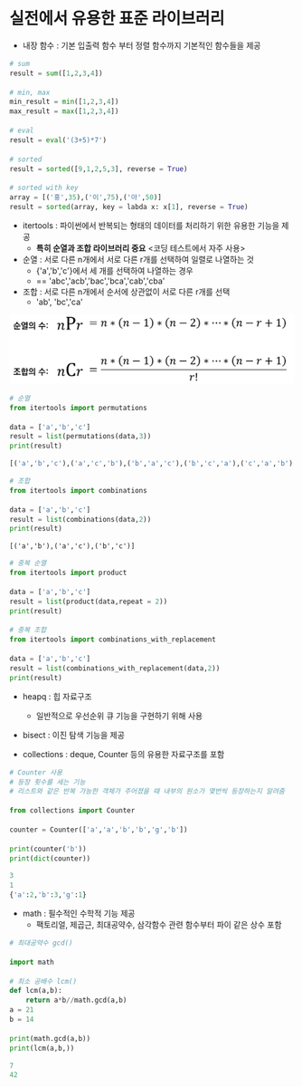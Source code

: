 # 실전에서 유용한 표준 라이브러리

- 내장 함수 : 기본 입출력 함수 부터 정렬 함수까지 기본적인 함수들을 제공

```python
# sum
result = sum([1,2,3,4])

# min, max
min_result = min([1,2,3,4])
max_result = max([1,2,3,4])

# eval
result = eval('(3+5)*7')

# sorted
result = sorted([9,1,2,5,3], reverse = True)

# sorted with key
array = [('홍',35),('이',75),('아',50)]
result = sorted(array, key = labda x: x[1], reverse = True)
```



- itertools : 파이썬에서 반복되는 형태의 데이터를 처리하기 위한 유용한 기능을 제공
  - **특히 순열과 조합 라이브러리 중요** <코딩 테스트에서 자주 사용>
- 순열 : 서로 다른 n개에서 서로 다른 r개를 선택하여 일렬로 나열하는 것
  - {'a','b','c'}에서 세 개를 선택하여 나열하는 경우
  - == 'abc','acb','bac','bca','cab','cba'
- 조합 : 서로 다른 n개에서 순서에 상관없이 서로 다른 r개를 선택
  - 'ab', 'bc','ca'



![image-20210619094721681](md-images/image-20210619094721681.png)

```python
# 순열
from itertools import permutations

data = ['a','b','c']
result = list(permutations(data,3))
print(result)
```

```python
[('a','b','c'),('a','c','b'),('b','a','c'),('b','c','a'),('c','a','b'),('c','b','a')]
```

```python
# 조합
from itertools import combinations

data = ['a','b','c']
result = list(combinations(data,2))
print(result)
```

```pyton
[('a','b'),('a','c'),('b','c')]
```



```python
# 중복 순열
from itertools import product

data = ['a','b','c']
result = list(product(data,repeat = 2))
print(result)

# 중복 조합
from itertools import combinations_with_replacement

data = ['a','b','c']
result = list(combinations_with_replacement(data,2))
print(result)
```



- heapq : 힙 자료구조
  - 일반적으로 우선순위 큐 기능을 구현하기 위해 사용
- bisect :  이진 탐색 기능을 제공



- collections : deque, Counter 등의 유용한 자료구조를 포함

```python
# Counter 사용
# 등장 횟수를 세는 기능
# 리스트와 같은 반복 가능한 객체가 주어졌을 때 내부의 원소가 몇번씩 등장하는지 알려줌

from collections import Counter

counter = Counter(['a','a','b','b','g','b'])

print(counter('b'))
print(dict(counter))
```

```python
3
1
{'a':2,'b':3,'g':1}
```



- math : 필수적인 수학적 기능 제공
  - 팩토리얼, 제곱근, 최대공약수, 삼각함수 관련 함수부터 파이 같은 상수 포함

```python
# 최대공약수 gcd()

import math

# 최소 공배수 lcm()
def lcm(a,b):
    return a*b//math.gcd(a,b)
a = 21
b = 14

print(math.gcd(a,b))
print(lcm(a,b,))
```

```python
7
42
```

